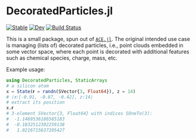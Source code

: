 # DecoratedParticles.jl

[![Stable](https://img.shields.io/badge/docs-stable-blue.svg)](https://ACEsuit.github.io/DecoratedParticles.jl/stable/)
[![Dev](https://img.shields.io/badge/docs-dev-blue.svg)](https://ACEsuit.github.io/DecoratedParticles.jl/dev/)
[![Build Status](https://github.com/ACEsuit/DecoratedParticles.jl/actions/workflows/CI.yml/badge.svg?branch=main)](https://github.com/ACEsuit/DecoratedParticles.jl/actions/workflows/CI.yml?query=branch%3Amain)

This is a small package, spun out of [`ACE.jl`](https://github.com/ACEsuit/ACE.jl). The original intended use case is managing (lists of) decorated particles, i.e., point clouds embedded in some vector space, where each point is decorated with additional features such as chemical species, charge, mass, etc. 

Example usage:
```julia
using DecoratedParticles, StaticArrays
# a silicon atom
x = State(𝐫 = randn(SVector{3, Float64}), z = 14)
# ⟨𝐫:[-0.91, -0.87, -0.42], z:14⟩
# extract its position
x.𝐫
# 3-element SVector{3, Float64} with indices SOneTo(3):
#  -1.1469536186585183
#  -0.1832512302259138
#   1.0216715637205427
```
